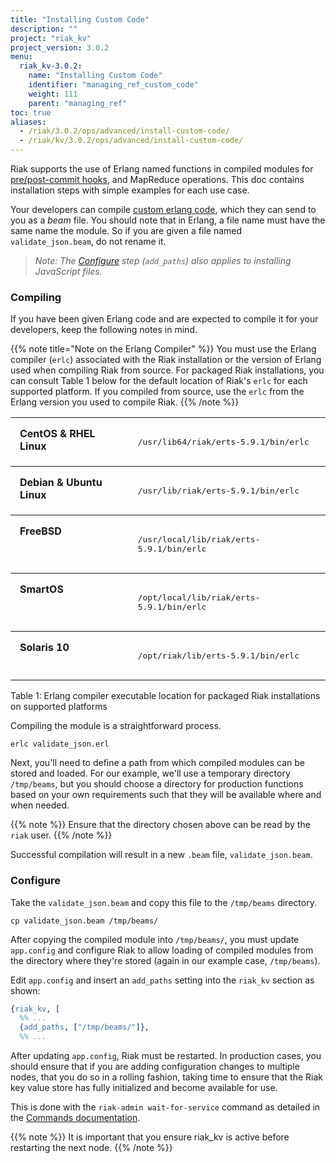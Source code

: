```yaml
---
title: "Installing Custom Code"
description: ""
project: "riak_kv"
project_version: 3.0.2
menu:
  riak_kv-3.0.2:
    name: "Installing Custom Code"
    identifier: "managing_ref_custom_code"
    weight: 111
    parent: "managing_ref"
toc: true
aliases:
  - /riak/3.0.2/ops/advanced/install-custom-code/
  - /riak/kv/3.0.2/ops/advanced/install-custom-code/
---
```


Riak supports the use of Erlang named functions in compiled modules for
[pre/post-commit hooks]({{<baseurl>}}riak/kv/3.0.2/developing/usage/commit-hooks), and MapReduce operations. This
doc contains installation steps with simple examples for each use case.

Your developers can compile [custom erlang code]({{<baseurl>}}riak/kv/3.0.2/developing/usage/commit-hooks), which
they can send to you as a *beam* file. You should note that in Erlang, a file
name must have the same name the module. So if you are given a file named
`validate_json.beam`, do not rename it.

> *Note: The [Configure](#configure) step (`add_paths`) also applies to installing JavaScript files.*

### Compiling

If you have been given Erlang code and are expected to compile it for
your developers, keep the following notes in mind.

{{% note title="Note on the Erlang Compiler" %}}
You must use the Erlang compiler (`erlc`) associated with the Riak
installation or the version of Erlang used when compiling Riak from source.
For packaged Riak installations, you can consult Table 1 below for the default
location of Riak's `erlc` for each supported platform. If you compiled from
source, use the `erlc` from the Erlang version you used to compile Riak.
{{% /note %}}

<table style="width: 100%; border-spacing: 0px;">
<tbody>
<tr align="left" valign="top">
<td style="padding: 15px; margin: 15px; border-width: 1px 0 1px 0; border-style: solid;"><strong>CentOS &amp; RHEL Linux</strong></td>
<td style="padding: 15px; margin: 15px; border-width: 1px 0 1px 0; border-style: solid;">
<p><tt>/usr/lib64/riak/erts-5.9.1/bin/erlc</tt></p>
</td>
</tr>
<tr align="left" valign="top">
<td style="padding: 15px; margin: 15px; border-width: 1px 0 1px 0; border-style: solid;"><strong>Debian &amp; Ubuntu Linux</strong></td>
<td style="padding: 15px; margin: 15px; border-width: 1px 0 1px 0; border-style: solid;">
<p><tt>/usr/lib/riak/erts-5.9.1/bin/erlc</tt></p>
</td>
</tr>
<tr align="left" valign="top">
<td style="padding: 15px; margin: 15px; border-width: 1px 0 1px 0; border-style: solid;"><strong>FreeBSD</strong></td>
<td style="padding: 15px; margin: 15px; border-width: 1px 0 1px 0; border-style: solid;">
<p><tt>/usr/local/lib/riak/erts-5.9.1/bin/erlc</tt></p>
</td>
</tr>
<tr align="left" valign="top">
<td style="padding: 15px; margin: 15px; border-width: 1px 0 1px 0; border-style: solid;"><strong>SmartOS</strong></td>
<td style="padding: 15px; margin: 15px; border-width: 1px 0 1px 0; border-style: solid;">
<p><tt>/opt/local/lib/riak/erts-5.9.1/bin/erlc</tt></p>
</td>
</tr>
<tr align="left" valign="top">
<td style="padding: 15px; margin: 15px; border-width: 1px 0 1px 0; border-style: solid;"><strong>Solaris 10</strong></td>
<td style="padding: 15px; margin: 15px; border-width: 1px 0 1px 0; border-style: solid;">
<p><tt>/opt/riak/lib/erts-5.9.1/bin/erlc</tt></p>
</td>
</tr>
</tbody>
</table>

Table 1: Erlang compiler executable location for packaged Riak installations
         on supported platforms

Compiling the module is a straightforward process.

```text
erlc validate_json.erl
```

Next, you'll need to define a path from which compiled modules can be stored
and loaded. For our example, we'll use a temporary directory `/tmp/beams`,
but you should choose a directory for production functions based on your
own requirements such that they will be available where and when needed.

{{% note %}}
Ensure that the directory chosen above can be read by the `riak` user.
{{% /note %}}

Successful compilation will result in a new `.beam` file,
`validate_json.beam`.

### Configure

Take the `validate_json.beam` and copy this file to the `/tmp/beams` directory.

```text
cp validate_json.beam /tmp/beams/
```

After copying the compiled module into `/tmp/beams/`, you must update
`app.config` and configure Riak to allow loading of compiled modules from
the directory where they're stored (again in our example case, `/tmp/beams`).

Edit `app.config` and insert an `add_paths` setting into the `riak_kv`
section as shown:

```erlang
{riak_kv, [
  %% ...
  {add_paths, ["/tmp/beams/"]},
  %% ...
```

After updating `app.config`, Riak must be restarted. In production cases, you
should ensure that if you are adding configuration changes to multiple nodes,
that you do so in a rolling fashion, taking time to ensure that the Riak key
value store has fully initialized and become available for use.

This is done with the `riak-admin wait-for-service` command as detailed
in the [Commands documentation]({{<baseurl>}}riak/kv/3.0.2/using/admin/riak-admin/#wait-for-service).

{{% note %}}
It is important that you ensure riak_kv is active before restarting the next
node.
{{% /note %}}

